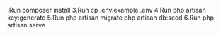 .Run composer install
3.Run cp .env.example .env
4.Run php artisan key:generate
5.Run php artisan migrate
php artisan db:seed
6.Run php artisan serve
